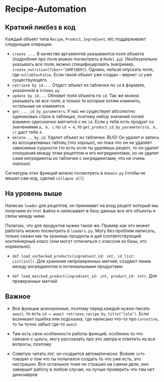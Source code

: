 # Recipe-Automation


## Краткий ликбез в код
Каждый объект типа `Recipe`, `Product`, `Ingredient`, etc поддерживает следующие операции:
 * `create ...`. В качестве аргументов указываются поля объекта (подробнее про поля можно посмотреть в `Model.py`). Необязательно указывать все поля, можно специфицировать (например, `create_nutrition(fiber="IAMFIBER)`). Однако, нельзя опускать поля, где `nullable=False`. Если такой объект уже создан – вернет `id` уже существующего.  
 * `retrieve by id...`. Отдаст объект из таблички по `id` в формате, указанном в `Schema.py` 
 * `update by id...`. Обновит поля объекта по `id`. Так же можно указывать не все поля, а только те которые хотим изменить, остальные не изменятся. 
 * `get_..._id_by_parameters`. У нас не существует абсолютно одинаковых строк в таблицах, поэтому набор значений полей взаимно однозначно матчится с их `id`. Если у тебя есть продукт со значениями `a, b, c` по `id = 4`, то `get_product_id_by_parameters(a, b, c)` даст тебе `4`.
 * `delete..._by_id`. Удалит объект из таблички. BUG! Он удалит и запись из ассоциативных таблиц (что хорошо), но пока что он не удаляет зависимые сущности (то есть если ты удаляешь рецепт, то он удалит отношения между этим рецептом и его ингредиентами, но не удалит сами ингредиенты из таблички с ингредиентами, что не очень хорошо).
 
Сигнатуры этих функций можно посмотреть в `domain.py` (чтобы не мешал сам код, сделай `collapse all`)

## На уровень выше
Написан `loader` для рецептов, он принимает на вход рецепт который мы получаем из `html` файла и записывает в базу данных все его объекты и связи между ними.

Полагаю, что для продуктов нужен такой же. Пример как это может работать можно посмотреть в `loaders.py`. Могу без проблем написать, только скажи как ты хранишь продукты и дай соответствующий контейнерный класс (они могут отличаться с классом из базы, это нормально).

* `def load_unchecked_products(ingredient_id: int, id_list: List[int])`. Для хранения непроверенных матчей, создают линки между ингредиентом и потениальными продуктами

* `def load_matched_product(ingredient_id: int, product_id: int)`. Для проверенных матчей


## Важное

* Все функции асинхронные, поэтому перед каждой нужно писать `await`, то есть `id = await retrieve_recipe_by_title("lala")`. Если возникает ошибка или подсказка, где написано что-то про `Coroutine`, то ты точно забыл где-то `await`

* Там есть свои особенности работы функций, особенно то что связано с `update`, могу рассказать про это завтра и ответить на все вопросы, поэтому:

* Советую читать лог, он создается автоматически. Всякие `info` говорят о том что ты попытался создать то что уже есть, это нестрашно. Все остальное тоже не страшно на самом деле, оно завершит работу в любом случае, но лучше проверить что там нет динозавров

